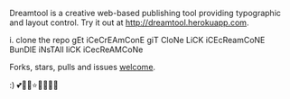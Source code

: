 Dreamtool is a creative web-based publishing tool providing typographic and layout control. Try it out at http://dreamtool.herokuapp.com.

i. clone the repo
gEt iCeCrEAmConE
giT CloNe
LiCK iCEcReamCoNE
BunDlE iNsTAll
liCK iCecReAMCoNe



Forks, stars, pulls and issues [welcome](
https://github.com/unicornrainbow/dreamtool/).

:) 💕💜🌟⭐️🐬🦄🌈🌸
